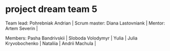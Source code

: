 # project dream team 5

Team lead: Pohrebniak Andrian |
Scrum master: Diana Lastovniank |
Mentor: Artem Severin | 

Members: 
Pasha Bandrivskii |
Sloboda Volodymyr |
Yulia |
Julia Kryvobochenko |
Nataliia |
Andrii Machula |

